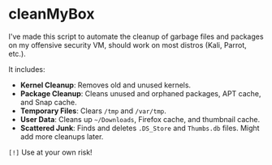 # cleanMyBox

I've made this script to automate the cleanup of garbage files and packages on my offensive security VM, should work on most distros (Kali, Parrot, etc.).

It includes:
- **Kernel Cleanup**: Removes old and unused kernels.
- **Package Cleanup**: Cleans unused and orphaned packages, APT cache, and Snap cache.
- **Temporary Files**: Clears `/tmp` and `/var/tmp`.
- **User Data**: Cleans up `~/Downloads`, Firefox cache, and thumbnail cache.
- **Scattered Junk**: Finds and deletes `.DS_Store` and `Thumbs.db` files.
Might add more cleanups later.

`[!]` Use at your own risk!
